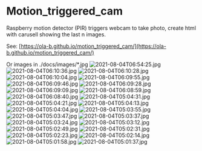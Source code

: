 # Motion_triggered_cam
Raspberry motion detector (PIR) triggers webcam to take photo, create html with carusell showing the last n images.

See: [https://ola-b.github.io/motion_triggered_cam/](https://ola-b.github.io/motion_triggered_cam/)


Or images in ./docs/images/*.jpg
![2021-08-04T06:54:25.jpg](https://github.com/Ola-B/motion_triggered_cam/blob/main/docs/images/2021-08-04T06:54:25.jpg "2021-08-04T06:54:25.jpg")
![2021-08-04T06:10:36.jpg](https://github.com/Ola-B/motion_triggered_cam/blob/main/docs/images/2021-08-04T06:10:36.jpg "2021-08-04T06:10:36.jpg")
![2021-08-04T06:10:28.jpg](https://github.com/Ola-B/motion_triggered_cam/blob/main/docs/images/2021-08-04T06:10:28.jpg "2021-08-04T06:10:28.jpg")
![2021-08-04T06:10:04.jpg](https://github.com/Ola-B/motion_triggered_cam/blob/main/docs/images/2021-08-04T06:10:04.jpg "2021-08-04T06:10:04.jpg")
![2021-08-04T06:09:55.jpg](https://github.com/Ola-B/motion_triggered_cam/blob/main/docs/images/2021-08-04T06:09:55.jpg "2021-08-04T06:09:55.jpg")
![2021-08-04T06:09:46.jpg](https://github.com/Ola-B/motion_triggered_cam/blob/main/docs/images/2021-08-04T06:09:46.jpg "2021-08-04T06:09:46.jpg")
![2021-08-04T06:09:28.jpg](https://github.com/Ola-B/motion_triggered_cam/blob/main/docs/images/2021-08-04T06:09:28.jpg "2021-08-04T06:09:28.jpg")
![2021-08-04T06:09:09.jpg](https://github.com/Ola-B/motion_triggered_cam/blob/main/docs/images/2021-08-04T06:09:09.jpg "2021-08-04T06:09:09.jpg")
![2021-08-04T06:08:59.jpg](https://github.com/Ola-B/motion_triggered_cam/blob/main/docs/images/2021-08-04T06:08:59.jpg "2021-08-04T06:08:59.jpg")
![2021-08-04T06:08:40.jpg](https://github.com/Ola-B/motion_triggered_cam/blob/main/docs/images/2021-08-04T06:08:40.jpg "2021-08-04T06:08:40.jpg")
![2021-08-04T05:04:31.jpg](https://github.com/Ola-B/motion_triggered_cam/blob/main/docs/images/2021-08-04T05:04:31.jpg "2021-08-04T05:04:31.jpg")
![2021-08-04T05:04:21.jpg](https://github.com/Ola-B/motion_triggered_cam/blob/main/docs/images/2021-08-04T05:04:21.jpg "2021-08-04T05:04:21.jpg")
![2021-08-04T05:04:13.jpg](https://github.com/Ola-B/motion_triggered_cam/blob/main/docs/images/2021-08-04T05:04:13.jpg "2021-08-04T05:04:13.jpg")
![2021-08-04T05:04:04.jpg](https://github.com/Ola-B/motion_triggered_cam/blob/main/docs/images/2021-08-04T05:04:04.jpg "2021-08-04T05:04:04.jpg")
![2021-08-04T05:03:55.jpg](https://github.com/Ola-B/motion_triggered_cam/blob/main/docs/images/2021-08-04T05:03:55.jpg "2021-08-04T05:03:55.jpg")
![2021-08-04T05:03:47.jpg](https://github.com/Ola-B/motion_triggered_cam/blob/main/docs/images/2021-08-04T05:03:47.jpg "2021-08-04T05:03:47.jpg")
![2021-08-04T05:03:37.jpg](https://github.com/Ola-B/motion_triggered_cam/blob/main/docs/images/2021-08-04T05:03:37.jpg "2021-08-04T05:03:37.jpg")
![2021-08-04T05:03:24.jpg](https://github.com/Ola-B/motion_triggered_cam/blob/main/docs/images/2021-08-04T05:03:24.jpg "2021-08-04T05:03:24.jpg")
![2021-08-04T05:03:12.jpg](https://github.com/Ola-B/motion_triggered_cam/blob/main/docs/images/2021-08-04T05:03:12.jpg "2021-08-04T05:03:12.jpg")
![2021-08-04T05:02:49.jpg](https://github.com/Ola-B/motion_triggered_cam/blob/main/docs/images/2021-08-04T05:02:49.jpg "2021-08-04T05:02:49.jpg")
![2021-08-04T05:02:31.jpg](https://github.com/Ola-B/motion_triggered_cam/blob/main/docs/images/2021-08-04T05:02:31.jpg "2021-08-04T05:02:31.jpg")
![2021-08-04T05:02:23.jpg](https://github.com/Ola-B/motion_triggered_cam/blob/main/docs/images/2021-08-04T05:02:23.jpg "2021-08-04T05:02:23.jpg")
![2021-08-04T05:02:14.jpg](https://github.com/Ola-B/motion_triggered_cam/blob/main/docs/images/2021-08-04T05:02:14.jpg "2021-08-04T05:02:14.jpg")
![2021-08-04T05:01:58.jpg](https://github.com/Ola-B/motion_triggered_cam/blob/main/docs/images/2021-08-04T05:01:58.jpg "2021-08-04T05:01:58.jpg")
![2021-08-04T05:01:37.jpg](https://github.com/Ola-B/motion_triggered_cam/blob/main/docs/images/2021-08-04T05:01:37.jpg "2021-08-04T05:01:37.jpg")
